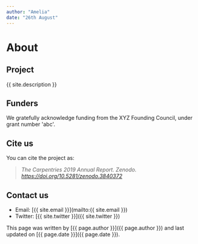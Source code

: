 ```yaml
---
author: "Amelia"
date: "26th August"
---
```


# About

## Project
{{ site.description }}

## Funders
We gratefully acknowledge funding from the XYZ Founding Council, under grant number 'abc'.

## Cite us
You can cite the project as:

> *The Carpentries 2019 Annual Report. Zenodo. https://doi.org/10.5281/zenodo.3840372*

## Contact us

- Email: [{{ site.email }}](mailto:{{ site.email }})
- Twitter: [{{ site.twitter }}]({{ site.twitter }})

This page was written by [{{ page.author }}]({{ page.author }}) and last updated on [{{ page.date }}]({{ page.date }}).
